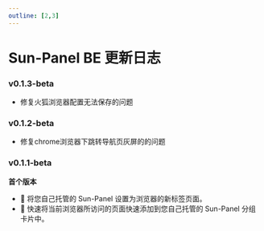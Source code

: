```yaml
---
outline: [2,3]
---
```


# Sun-Panel BE 更新日志

### v0.1.3-beta <Badge type="tip" text="2024-07-24" />

- 修复火狐浏览器配置无法保存的问题

### v0.1.2-beta <Badge type="tip" text="2024-07-24" />

- 修复chrome浏览器下跳转导航页灰屏的的问题


### v0.1.1-beta <Badge type="tip" text="2024-07-24" />

**首个版本**
- 🚅 将您自己托管的 Sun-Panel 设置为浏览器的新标签页面。
- 🍰 快速将当前浏览器所访问的页面快速添加到您自己托管的 Sun-Panel 分组卡片中。



<style>

.badge-box {
    display: flex;
    align-items: center;
}


.badge-box p{
    margin:0;
    display: flex;
    align-items: center;
}

</style>